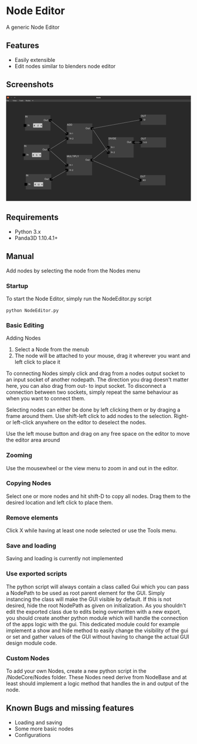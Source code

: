 # Node Editor
A generic Node Editor

## Features
- Easily extensible
- Edit nodes similar to blenders node editor

## Screenshots

![Editor Window](/Screenshots/NodeEditor1.png?raw=true "The Editor")

## Requirements
- Python 3.x
- Panda3D 1.10.4.1+

## Manual
Add nodes by selecting the node from the Nodes menu

### Startup
To start the Node Editor, simply run the NodeEditor.py script

<code>python NodeEditor.py</code>

### Basic Editing
Adding Nodes
1. Select a Node from the menub
2. The node will be attached to your mouse, drag it wherever you want and left click to place it

To connecting Nodes simply click and drag from a nodes output socket to an input socket of another nodepath. The direction you drag doesn't matter here, you can also drag from out- to input socket.
To disconnect a connection between two sockets, simply repeat the same behaviour as when you want to connect them.

Selecting nodes can either be done by left clicking them or by draging a frame around them. Use shift-left click to add nodes to the selection. Right- or left-click anywhere on the editor to deselect the nodes.

Use the left mouse button and drag on any free space on the editor to move the editor area around

### Zooming
Use the mousewheel or the view menu to zoom in and out in the editor.

### Copying Nodes
Select one or more nodes and hit shift-D to copy all nodes. Drag them to the desired location and left click to place them.

### Remove elements
Click X while having at least one node selected or use the Tools menu.

### Save and loading
Saving and loading is currently not implemented

### Use exported scripts
The python script will always contain a class called Gui which you can pass a NodePath to be used as root parent element for the GUI. Simply instancing the class will make the GUI visible by default. If this is not desired, hide the root NodePath as given on initialization. As you shouldn't edit the exported class due to edits being overwritten with a new export, you should create another python module which will handle the connection of the apps logic with the gui. This dedicated module could for example implement a show and hide method to easily change the visibility of the gui or set and gather values of the GUI without having to change the actual GUI design module code.

### Custom Nodes
To add your own Nodes, create a new python script in the /NodeCore/Nodes folder. These Nodes need derive from NodeBase and at least should implement a logic method that handles the in and output of the node.

## Known Bugs and missing features
- Loading and saving
- Some more basic nodes
- Configurations
